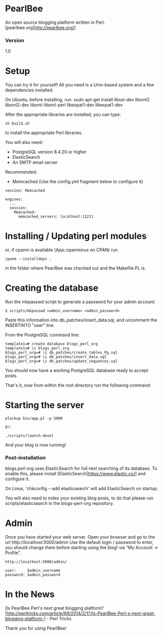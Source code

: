 PearlBee
========

An open source blogging platform written in Perl. [pearlbee.org|http://pearlbee.org/]
### Version
1.0

Setup
=====

You can try it for yourself! All you need is a Unix-based system and a few dependencies installed.

On Ubuntu, before installing, run: sudo apt-get install libssl-dev libxml2 libxml2-dev libxml-libxml-perl libexpat1-dev libexpat1-dev

After the appropriate libraries are installed, you can type:

```
sh build.sh
```

to install the appropriate Perl libraries.

You will also need:

* PostgreSQL version 8.4.20 or higher
* ElasticSearch
* An SMTP email server

Recommended:

* Memcached
(Use the config.yml fragment below to configure it)

```
session: Memcached

engines:
  ...
  session:
    Memcached:
      memcached_servers: localhost:11211
```

# Installing / Updating perl modules

or, if cpanm is available (App::cpanminus on CPAN)
run 

```
cpanm --installdeps .
```
in the folder where PearlBee was checked out and the Makefile.PL is.


# Creating the database

Run the mkpasswd script to generate a password for your admin account:

```
$ scripts/mkpasswd <admin_username> <admin_password>
```

Paste this information into db_patches/insert_data.sql, and uncomment the INSERTINTO "user" line.

From the PostgreSQL command line:

```
template1=# create database blogs_perl_org
template1=# \c blogs_perl_org
blogs_perl_org=# \i db_patches/create_tables_Pg.sql
blogs_perl_org=# \i db_patches/insert_data.sql
blogs_perl_org=# \i db_patches/update_sequences.sql
```

You should now have a working PostgreSQL database ready to accept posts.

That's it, now from within the root directory run the following command:

Starting the server
===================

```
plackup bin/app.pl -p 5000

Or:

./scripts/launch-devel
```

And your blog is now running!

### Post-installation

blogs.perl.org uses ElasticSearch for full-text searching of its database. To enable this, please install [ElasticSearch|https://www.elastic.co/] and configure it.

On Linux, 'chkconfig --add elasticsearch' will add ElasticSearch on startup.

You will also need to index your existing blog posts, to do that please run scripts/elasticsearch in the blogs-perl-org repository.

Admin
=====

Once you have started your web server.
Open your browser and go to the url http://localhost:5000/admin
Use the default login / password to enter, you should change them before starting using the blog!
via "My Account -> Profile".

```
http://localhost:5000/admin/

user:     $admin_username
password: $admin_password
```

In the News
===========

[Is PearlBee Perl's next great blogging platform?|http://perltricks.com/article/69/2014/2/17/Is-PearlBee-Perl-s-next-great-blogging-platform-] - Perl Tricks

Thank you for using PearlBee!
